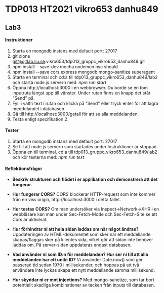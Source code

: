 # TDP013 HT2021 vikro653 danhu849


## Lab3

#### Instruktioner
1. Starta en mongodb instans med default port: 27017 
2. git clone git@gitlab.liu.se:vikro653/tdp013_gruppc_vikro653_danhu849.git
3. npm install --save-dev mocha nodemon nyc should
4. npm install --save cors express mongodb mongo-sanitize superagent
5. Starta en terminal och cd:a till tdp013_gruppc_vikro653_danhu849/lab2 och starta node.js servern med: _npm run start_
6. Öppna http://localhost:3000 i en webbrowser. Du borde se en tom inputruta längst upp till vänster. Under rutan finns en knapp det står "Send" på.
7. Fyll i valfri text i rutan och klicka på "Send" eller tryck enter för att lagra meddelandet i databasen.
8. Gå till http://localhost:3000/getall för att se alla meddelanden.
9. Testa enligt specifikation 2.

#### Tester
1. Starta en mongodb instans med default port: 27017 
2. Se till att node.js servern som startades under Instruktioner är stoppad.
3. Öppna en till terminal, cd:a till tdp013_gruppc_vikro653_danhu849/lab2 och kör testerna med: _npm run test_

#### Reflektionsfrågor

- **Beskriv strukturen och flödet i er applikation och demonstrera att det fungerar.**


- **Hur fungerar CORS?**
CORS blockerar HTTP-request som inte kommer från en viss origin, http://localhost:3000 i detta fallet.

- **Hur testas CORS?**
Om man undersöker via Inspect->Network->XHR i en webbläsare kan man under Sec-Fetch-Mode och Sec-Fetch-Site se att Cors är aktiverat.

- **Hur förhindrar ni att hela sidan laddas om när något ändras?**
Uppdateringen av HTML-dokumentet som sker när ett meddellande skapas/flaggas sker på klientes sida, vilket gör att sidan inte behöver laddas om. På server-sidan uppdateras endast databasen.

- **Vad använder ni som ID:n för meddelanden? Hur ser ni till att alla meddelanden har ett unikt ID?**
Vi använder Date.now() som ger passerad tid sedan 1970 i millisekunder, och hoppas på att två användare inte lyckas skapa ett nytt meddellande samma millisekund. 

- **Hur skyddar ni er mot injections?**
Med mongo-sanetize, som tar bort potentiellt skadliga kombinationer av tecken från inputs till databasen.

